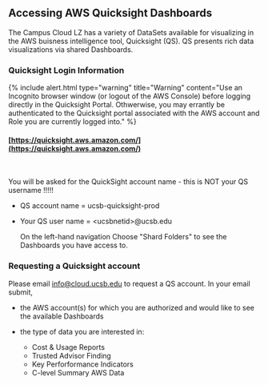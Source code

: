 ## Accessing AWS Quicksight Dashboards

The Campus Cloud LZ has a variety of DataSets available for visualizing in the AWS buisness intelligence tool, Quicksight (QS). QS presents rich data visualizations via shared Dashboards. 

### Quicksight Login Information

{% include alert.html type="warning" title="Warning" content="Use an Incognito browser window (or logout of the AWS Console) before logging directly in the Quicksight Portal. Othwerwise, you may errantly be authenticated to the Quicksight portal associated with the AWS account and Role you are currently logged into." %}

#### [https://quicksight.aws.amazon.com/](https://quicksight.aws.amazon.com/) ####

<br>

You will be asked for the QuickSight account name - this is NOT your QS username !!!!!

* QS account name =  ucsb-quicksight-prod
* Your QS user name =  \<ucsbnetid\>@ucsb.edu

  On the left-hand navigation Choose "Shard Folders" to see the Dashboards you have access to.

### Requesting a Quicksight account

Please email info@cloud.ucsb.edu to request a QS account.  In your email submit,

* the AWS account(s) for which you are authorized and would like to see the available Dashboards
* the type of data you are interested in:
  
  * Cost & Usage Reports
  * Trusted Advisor Finding
  * Key Perforformance Indicators
  * C-level Summary AWS Data

